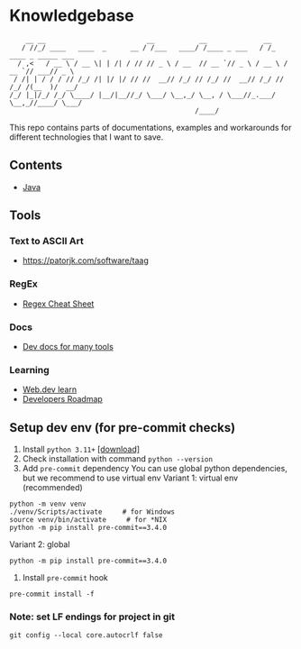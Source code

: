 # Knowledgebase

```
    __ __                         __           __              __
   / //_/ ____   ____  _      __ / /___   ____/ /____ _ ___   / /_   ____ _ _____ ___
  / ,<   / __ \ / __ \| | /| / // // _ \ / __  // __ `// _ \ / __ \ / __ `// ___// _ \
 / /| | / / / // /_/ /| |/ |/ // //  __// /_/ // /_/ //  __// /_/ // /_/ /(__  )/  __/
/_/ |_|/_/ /_/ \____/ |__/|__//_/ \___/ \__,_/ \__, / \___//_.___/ \__,_//____/ \___/
                                              /____/
```

This repo contains parts of documentations, examples and workarounds for different technologies that I want to save.

## Contents

- [Java](./java)

## Tools

### Text to ASCII Art

- https://patorjk.com/software/taag

### RegEx

- [Regex Cheat Sheet](https://www.rexegg.com/regex-quickstart.html)

### Docs

- [Dev docs for many tools](https://devdocs.io/)

### Learning

- [Web.dev learn](https://web.dev/learn?hl=ru)
- [Developers Roadmap](https://roadmap.sh/)

## Setup dev env (for pre-commit checks)

1. Install `python 3.11+` [\[download\]](https://www.python.org/downloads/release/python-3117/)
1. Check installation with command `python --version`
1. Add `pre-commit` dependency
   You can use global python dependencies, but we recommend to use virtual env
   Variant 1: virtual env (recommended)

```shell
python -m venv venv
./venv/Scripts/activate     # for Windows
source venv/bin/activate     # for *NIX
python -m pip install pre-commit==3.4.0
```

Variant 2: global

```shell
python -m pip install pre-commit==3.4.0
```

1. Install `pre-commit` hook

```shell
pre-commit install -f
```

### Note: set LF endings for project in git

```
git config --local core.autocrlf false
```
